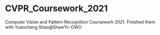 # CVPR_Coursework_2021
Computer Vision and Pattern Recognition Coursework 2021. Finished them with Yuancheng Shao@ShawYc-OWO
